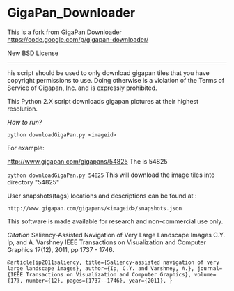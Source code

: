 GigaPan_Downloader
==================
This is a fork from GigaPan Downloader
https://code.google.com/p/gigapan-downloader/

New BSD License

- - -

his script should be used to only download gigapan tiles that you have copyright permissions to use. Doing otherwise is a violation of the Terms of Service of Gigapan, Inc. and is expressly prohibited.

This Python 2.X script downloads gigapan pictures at their highest resolution.

*How to run?*

`python downloadGigaPan.py <imageid>`

For example:

http://www.gigapan.com/gigapans/54825
The <imageid> is 54825

`python downloadGigaPan.py 54825`
This will download the image tiles into directory "54825"

User snapshots(tags) locations and descriptions can be found at :

`http://www.gigapan.com/gigapans/<imageid>/snapshots.json`

This software is made available for research and non-commercial use only.


*Citation*
Saliency-Assisted Navigation of Very Large Landscape Images
C.Y. Ip, and A. Varshney
IEEE Transactions on Visualization and Computer Graphics 
17(12), 2011, pp 1737 - 1746.

`@article{ip2011saliency,
  title={Saliency-assisted navigation of very large landscape images},
  author={Ip, C.Y. and Varshney, A.},
  journal={IEEE Transactions on Visualization and Computer Graphics},
  volume={17},
  number={12},
  pages={1737--1746},
  year={2011},
}`

